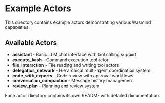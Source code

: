 # Example Actors

This directory contains example actors demonstrating various Wasmind capabilities.

## Available Actors

- **assistant** - Basic LLM chat interface with tool calling support
- **execute_bash** - Command execution tool actor
- **file_interaction** - File reading and writing tool actors
- **delegation_network** - Hierarchical multi-agent coordination system
- **code_with_experts** - Code review with approval workflows
- **conversation_compaction** - Message history management
- **review_plan** - Planning and review system

Each actor directory contains its own README with detailed documentation.